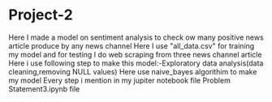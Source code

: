 # Project-2
Here I made a model on sentiment analysis to check ow many positive news article produce by any news channel
Here I use "all_data.csv" for training my model and for testing I do web scraping from three news channel article 
Here i use following step to make this model:-Exploratory data analysis(data cleaning,removing NULL values)
Here use  naive_bayes algorithim to make my model
Every step i mention in my jupiter notebook file Problem Statement3.ipynb file
